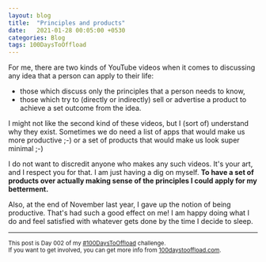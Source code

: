 ```yaml
---
layout: blog
title:  "Principles and products"
date:   2021-01-28 00:05:00 +0530
categories: Blog
tags: 100DaysToOffload
---
```

For me, there are two kinds of YouTube videos when it comes to discussing any idea that a person can apply to their life:

-   those which discuss only the principles that a person needs to know,
-   those which try to (directly or indirectly) sell or advertise a product to achieve a set outcome from the idea.

I might not like the second kind of these videos, but I (sort of) understand why they exist. Sometimes we do need a list of apps that would make us more productive ;-) or a set of products that would make us look super minimal ;-)

I do not want to discredit anyone who makes any such videos. It's your art, and I respect you for that. I am just having a dig on myself. **To have a set of products over actually making sense of the principles I could apply for my betterment.**

Also, at the end of November last year, I gave up the notion of being productive. That's had such a good effect on me! I am happy doing what I do and feel satisfied with whatever gets done by the time I decide to sleep.

<hr>

<small>This post is Day 002 of my [#100DaysToOffload](https://chaitanya.page/tag/100daystooffload) challenge.<br>If you want to get involved, you can get more info from [100daystooffload.com](https://100daystooffload.com/).</small>
